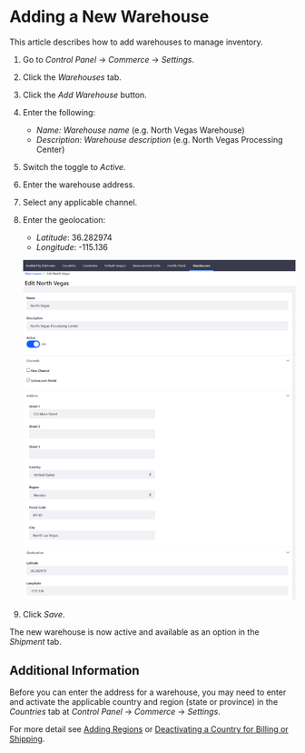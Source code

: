 # Adding a New Warehouse

This article describes how to add warehouses to manage inventory.  

1. Go to _Control Panel_ → _Commerce_ → _Settings_.
1. Click the _Warehouses_ tab.
1. Click the _Add Warehouse_ button.
1. Enter the following:
   * *Name:* _Warehouse name_ (e.g. North Vegas Warehouse)
   * *Description:* _Warehouse description_ (e.g. North Vegas Processing Center)
1. Switch the toggle to _Active_.
1. Enter the warehouse address.
1. Select any applicable channel.
1. Enter the geolocation:
    * *Latitude*: 36.282974
    * *Longitude*: -115.136

    ![Adding a new warehouse](./adding-a-new-warehouse/images/01.png)
1. Click _Save_.

The new warehouse is now active and available as an option in the _Shipment_ tab.

## Additional Information

Before you can enter the address for a warehouse, you may need to enter and activate the applicable country and region (state or province) in the _Countries_ tab at _Control Panel_ → _Commerce_ → _Settings_.

For more detail see [Adding Regions](../starting-a-store/store-administration/adding-regions.md) or [Deactivating a Country for Billing or Shipping](../starting-a-store/store-administration/deactivating-a-country-for-billing-or-shipping.md).
